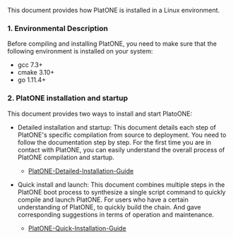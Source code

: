 This document provides how PlatONE is installed in a Linux environment.

### 1. Environmental Description

Before compiling and installing PlatONE, you need to make sure that the following environment is installed on your system:

- gcc 7.3+
- cmake 3.10+
- go 1.11.4+

### 2. PlatONE installation and startup

This document provides two ways to install and start PlatoONE:

- Detailed installation and startup: This document details each step of PlatONE's specific compilation from source to deployment. You need to follow the documentation step by step. For the first time you are in contact with PlatONE, you can easily understand the overall process of PlatONE compilation and startup.
   - [PlatONE-Detailed-Installation-Guide](en-us/basics/Installation/[English]-detailDeploy.md)

- Quick install and launch: This document combines multiple steps in the PlatONE boot process to synthesize a single script command to quickly compile and launch PlatONE. For users who have a certain understanding of PlatONE, to quickly build the chain. And gave corresponding suggestions in terms of operation and maintenance.
   - [PlatONE-Quick-Installation-Guide](en-us/basics/Installation/[English]-quickDeploy.md)

